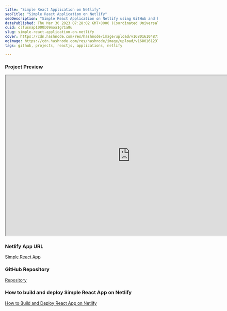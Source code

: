 ```yaml
---
title: "Simple React Application on Netlify"
seoTitle: "Simple React Application on Netlify"
seoDescription: "Simple React Application on Netlify using GitHub and how to build or deploy them"
datePublished: Thu Mar 30 2023 07:28:02 GMT+0000 (Coordinated Universal Time)
cuid: clfusnap1000b09moa1g71a0u
slug: simple-react-application-on-netlify
cover: https://cdn.hashnode.com/res/hashnode/image/upload/v1680161048711/9321211c-3d36-408b-98ae-30eac65973e9.png
ogImage: https://cdn.hashnode.com/res/hashnode/image/upload/v1680161237641/380d1b14-c130-475f-afb9-49702d488771.png
tags: github, projects, reactjs, applications, netlify

---
```


### Project Preview

<iframe width="820" height="530" src="https://master--spectacular-crumble-5461b7.netlify.app/"></iframe>

### Netlify App URL

[Simple React App](https://master--spectacular-crumble-5461b7.netlify.app/)

### GitHub Repository

[Repository](https://github.com/reevchris100/netlify-react-app)

### How to build and deploy Simple React App on Netlify

[How to Build and Deploy React App on Netlify](https://code-buzz.com/how-to-build-and-deploy-react-app-on-netlify)